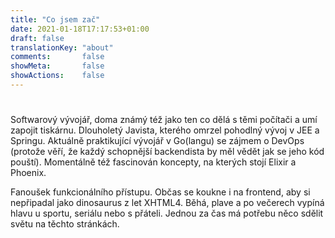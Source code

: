 ```yaml
---
title: "Co jsem zač"
date: 2021-01-18T17:17:53+01:00
draft: false
translationKey: "about"
comments:       false
showMeta:       false
showActions:    false
---
```

# 
 Softwarový vývojář, doma známý též jako ten co dělá s těmi počítači a umí zapojit tiskárnu.
 Dlouholetý Javista, kterého omrzel pohodlný vývoj v JEE a Springu. 
 Aktuálně praktikující vývojář v Go(langu) se zájmem o DevOps (protože věří, že každý schopnější backendista by měl vědět jak se jeho kód pouští). Momentálně též fascinován koncepty, na kterých stojí Elixir a Phoenix. 
 
 Fanoušek funkcionálního přístupu. Občas se koukne i na frontend, aby si nepřipadal jako dinosaurus z let XHTML4. 
 Běhá, plave a po večerech vypíná hlavu u sportu, seriálu nebo s přáteli. Jednou za čas má potřebu něco sdělit světu na těchto stránkách.